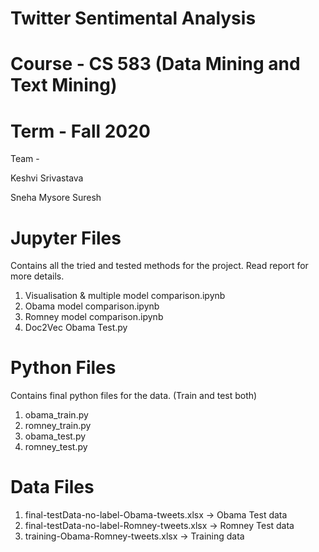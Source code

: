 # Twitter Sentimental Analysis
# Course - CS 583 (Data Mining and Text Mining)
# Term - Fall 2020

Team -

Keshvi Srivastava 

Sneha Mysore Suresh

# Jupyter Files

Contains all the tried and tested methods for the project. Read report for more details.

1. Visualisation & multiple model comparison.ipynb
2. Obama model comparison.ipynb
3. Romney model comparison.ipynb
4. Doc2Vec Obama Test.py

# Python Files

Contains final python files for the data. (Train and test both)

1. obama_train.py
2. romney_train.py
3. obama_test.py
4. romney_test.py

# Data Files

1. final-testData-no-label-Obama-tweets.xlsx     -> Obama Test data
2. final-testData-no-label-Romney-tweets.xlsx    -> Romney Test data
3. training-Obama-Romney-tweets.xlsx             -> Training data
